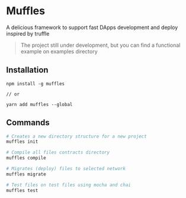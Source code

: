 # Muffles

A delicious framework to support fast DApps development and deploy inspired by truffle

> The project still under development, but you can find a functional example on examples directory

## Installation

```
npm install -g muffles

// or

yarn add muffles --global
```

## Commands

```Bash
# Creates a new directory structure for a new project
muffles init
```

```Bash
# Compile all files contracts directory
muffles compile
```

```Bash
# Migrates (deploy) files to selected network
muffles migrate
```

```Bash
# Test files on test files using mocha and chai
muffles test
```
